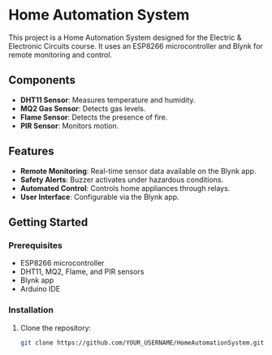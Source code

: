 # Home Automation System

This project is a Home Automation System designed for the Electric & Electronic Circuits course. It uses an ESP8266 microcontroller and Blynk for remote monitoring and control.

## Components

- **DHT11 Sensor**: Measures temperature and humidity.
- **MQ2 Gas Sensor**: Detects gas levels.
- **Flame Sensor**: Detects the presence of fire.
- **PIR Sensor**: Monitors motion.

## Features

- **Remote Monitoring**: Real-time sensor data available on the Blynk app.
- **Safety Alerts**: Buzzer activates under hazardous conditions.
- **Automated Control**: Controls home appliances through relays.
- **User Interface**: Configurable via the Blynk app.

## Getting Started

### Prerequisites

- ESP8266 microcontroller
- DHT11, MQ2, Flame, and PIR sensors
- Blynk app
- Arduino IDE

### Installation

1. Clone the repository:
   ```sh
   git clone https://github.com/YOUR_USERNAME/HomeAutomationSystem.git
